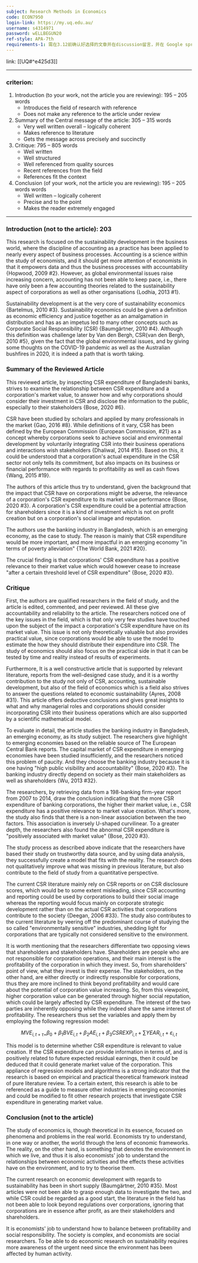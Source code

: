 ```yaml
---
subject: Research Methods in Economics
code: ECON7950
login-link: https://my.uq.edu.au/
username: s4314971
password: wELLBEGUN20
ref-style: APA-7th
requirements-1: 需在3.12前确认好选择的文章并在discussion留言，并在 Google spread 里提交
---
```

link: [[UQ#^e425d3]]

---

### criterion:

1.  Introduction (to your work, not the article you are reviewing): 195 – 205 words
    -   Introduces the field of research with reference
    -   Does not make any reference to the article under review
2.  Summary of the Central message of the article: 305 – 315 words
    -   Very well written overall – logically coherent
    -   Makes reference to literature
    -   Gets the message across precisely and succinctly
3.  Critique: 795 – 805 words
    -   Well written
    -   Well structured
    -   Well referenced from quality sources
    -   Recent references from the field
    -   References fit the context
4.  Conclusion (of your work, not the article you are reviewing): 195 – 205 words words
    -   Well written – logically coherent
    -   Precise and to the point
    -   Makes the reader extremely engaged

---

### Introduction (not to the article): 203

This research is focused on the sustainability development in the business world, where the discipline of accounting as a practice has been applied to nearly every aspect of business processes. Accounting is a science within the study of economists, and it should get more attention of economists in that it empowers data and thus the business processes with accountability {Hopwood, 2009 #2}. However, as global environmental issues raise increasing concern, accounting has not been able to keep pace, i.e., there have only been a few accounting theories related to the sustainability aspect of corporations as well as other organisations {Lodhia, 2013 #1}.

Sustainability development is at the very core of sustainability economics {Bartelmus, 2010 #3}. Sustainability economics could be given a definition as economic efficiency and justice together as an amalgamation in distribution and has as an impetus led to many other concepts such as Corporate Social Responsibility (CSR) {Baumgärtner, 2010 #4}. Although this definition was challenge later by Van den Bergh, CSR{van den Bergh, 2010 #5}, given the fact that the global environmental issues, and by giving some thoughts on the COVID-19 pandemic as well as the Australian bushfires in 2020, it is indeed a path that is worth taking.

### Summary of the Reviewed Article

This reviewed article, by inspecting CSR expenditure of Bangladeshi banks, strives to examine the relationship between CSR expenditure and a corporation's market value, to answer how and why corporations should consider their investment in CSR and disclose the information to the public, especially to their stakeholders {Bose, 2020 #6}.

CSR have been studied by scholars and applied by many professionals in the market {Gao, 2016 #8}. While definitions of it vary, CSR has been defined by the European Commission {European Commission,  #21} as a concept whereby corporations seek to achieve social and environmental development by voluntarily integrating CSR into their business operations and interactions wish stakeholders {Dhaliwal, 2014 #15}. Based on this, it could be understood that a corporation's actual expenditure in the CSR sector not only tells its commitment, but also impacts on its business or financial performance with regards to profitability as well as cash flows {Wang, 2015 #19}.

The authors of this article thus try to understand, given the background that the impact that CSR have on corporations might be adverse, the relevance of a corporation's CSR expenditure to its market value performance {Bose, 2020 #3}. A corporation's CSR expenditure could be a potential attraction for shareholders since it is a kind of investment which is not on profit creation but on a corporation's social image and reputation.

The authors use the banking industry in Bangladesh, which is an emerging economy, as the case to study. The reason is mainly that CSR expenditure would be more important, and more impactful in an emerging economy "in terms of poverty alleviation" {The World Bank, 2021 #20}.

The crucial finding is that corporations' CSR expenditure has a positive relevance to their market value which would however cease to increase "after a certain threshold level of CSR expenditure" {Bose, 2020 #3}.

### Critique

First, the authors are qualified researchers in the field of study, and the article is edited, commented, and peer reviewed. All these give accountability and reliability to the article. The researchers noticed one of the key issues in the field, which is that only very few studies have touched upon the subject of the impact a corporation's CSR expenditure have on its market value. This issue is not only theoretically valuable but also provides practical value, since corporations would be able to use the model to estimate the how they should distribute their expenditure into CSR. The study of economics should also focus on the practical side in that it can be tested by time and reality instead of results of experiments.

Furthermore, It is a well constructive article that is supported by relevant literature, reports from the well-designed case study, and it is a worthy contribution to the study not only of CSR, accounting, sustainable development, but also of the field of economics which is a field also strives to answer the questions related to economic sustainability {Ayres, 2008 #31}. This article offers deductive conclusions and gives great insights to what and why managerial roles and corporations should consider incorporating CSR into their business operations which are also supported by a scientific mathematical model.

To evaluate in detail, the article studies the banking industry in Bangladesh, an emerging economy, as its study subject. The researchers give highlight to emerging economies based on the reliable source of The European Central Bank reports. The capital market of CSR expenditure in emerging economies have been studied insufficiently, and the researchers noticed this problem of paucity. And they choose the banking industry because it is one having "high public visibility and accountability" {Bose, 2020 #3}. The banking industry directly depend on society as their main stakeholders as well as shareholders {Wu, 2013 #32}.

The researchers, by retrieving data from a 198-banking firm-year report from 2007 to 2014, draw the conclusion indicating that the more CSR expenditure of banking corporations, the higher their market value, i.e., CSR expenditure has a positive relevance to market value creation. What's more, the study also finds that there is a non-linear association between the two factors. This association is inversely U-shaped curvilinear. To a greater depth, the researchers also found the abnormal CSR expenditure is "positively associated with market value" {Bose, 2020 #3}.

The study process as described above indicate that the researchers have based their study on trustworthy data source, and by using data analysis, they successfully create a model that fits with the reality. The research does not qualitatively improve what was missing in previous literature, but also contribute to the field of study from a quantitative perspective.

The current CSR literature mainly rely on CSR reports or on CSR disclosure scores, which would be to some extent misleading, since CSR accounting and reporting could be used by corporations to build their social image whereas the reporting would focus mainly on corporate strategic development rather than on the actual CSR activities that corporations contribute to the society {Deegan, 2006 #33}. The study also contributes to the current literature by veering off the predominant course of studying the so called "environmentally sensitive" industries, shedding light for corporations that are typically not considered sensitive to the environment.

It is worth mentioning that the researchers differentiate two opposing views that shareholders and stakeholders have. Shareholders are people who are not responsible for corporation operations, and their main interest is the profitability of the corporation in which they invest. So, from shareholders' point of view, what they invest is their expense. The stakeholders, on the other hand, are either directly or indirectly responsible for corporations, thus they are more inclined to think beyond profitability and would care about the potential of corporation value increasing. So, from this viewpoint, higher corporation value can be generated through higher social reputation, which could be largely affected by CSR expenditure. The interest of the two parties are inherently opposing while they indeed share the same interest of profitability. The researchers thus set the variables and apply them by employing the following regression model:

$$
\begin{equation}
M V E_{i, t+\tau=} \beta_{0}+\beta_{1} B V E_{i, t}+\beta_{2} A E_{i, t}+\beta_{3} C S R E X P_{i, t}+\sum Y E A R_{i, t}+\varepsilon_{i, t}
\end{equation}
$$

This model is to determine whether CSR expenditure is relevant to value creation. If the CSR expenditure can provide information in terms of, and is positively related to future expected residual earnings, then it could be deduced that it could generate market value of the corporation. This appliance of regression models and algorithms is a strong indicator that the research is based on empirical and practical theoretical framework instead of pure literature review. To a certain extent, this research is able to be referenced as a guide to measure other industries in emerging economies and could be modified to fit other research projects that investigate CSR expenditure in generating market value.

### Conclusion (not to the article)

The study of economics is, though theoretical in its essence, focused on phenomena and problems in the real world. Economists try to understand, in one way or another, the world through the lens of economic frameworks. The reality, on the other hand, is something that denotes the environment in which we live, and thus it is also economists' job to understand the relationships between economic activities and the effects these activities have on the environment, and to try to theorise them.

The current research on economic development with regards to sustainability has been in short supply {Baumgärtner, 2010 #35}. Most articles were not been able to grasp enough data to investigate the two, and while CSR could be regarded as a good start, the literature in the field has not been able to look beyond regulations over corporations, ignoring that corporations are in essence after profit, as are their stakeholders and shareholders.

It is economists' job to understand how to balance between profitability and social responsibility. The society is complex, and economists are social researchers. To be able to do economic research on sustainability requires more awareness of the urgent need since the environment has been affected by human activity.
